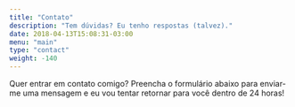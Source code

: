 ```yaml
---
title: "Contato"
description: "Tem dúvidas? Eu tenho respostas (talvez)."
date: 2018-04-13T15:08:31-03:00
menu: "main" 
type: "contact" 
weight: -140
---
```


Quer entrar em contato comigo? Preencha o formulário abaixo para enviar-me uma mensagem e eu vou tentar retornar para você dentro de 24 horas!